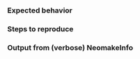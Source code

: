 <!-- Please explain the issue in detail (actual behavior). -->

### Expected behavior

<!-- What did you expect or want to happen? -->

### Steps to reproduce

<!--
Provide steps to reproduce the issue, if relevant.

Please execute `:let g:neomake_verbose = 3` before (to enable verbose
output/logging).
Look at `:messages` for its output, which might help showing the issue already.
-->

### Output from (verbose) NeomakeInfo

<!--
Paste the output from `:verbose NeomakeInfo` here.  You can use the following
command to run it and copy it directly to your clipboard:

    :redir @+> | silent verb NeomakeInfo | redir END
-->
